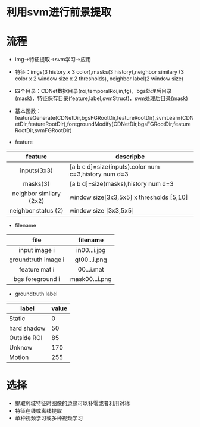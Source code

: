 # 利用svm进行前景提取

# 流程
- img->特征提取->svm学习->应用
- 特征：imgs(3 history x 3 color),masks(3 history),neighbor similary (3 color x 2 window size x 2 thresholds), neighbor label(2 window size)
- 四个目录：CDNet数据目录(roi,temporalRoi,in,fg)，bgs处理后目录(mask)，特征保存目录(feature,label,svmStruct)，svm处理后目录(mask)
- 基本函数：featureGenerate(CDNetDir,bgsFGRootDir,featureRootDir),svmLearn(CDNetDir,featureRootDir),foregroundModify(CDNetDir,bgsFGRootDir,featureRootDir,svmFGRootDir)

- feature

| feature | descripbe |
|:-------:|-----------|
| inputs(3x3) | [a b c d]=size(inputs).color num c=3,history num d=3 |
| masks(3)  | [a b d]=size(masks),history num d=3 |
| neighbor similary (2x2) | window size[3x3,5x5] x thresholds [5,10] |
| neighbor status (2) | window size [3x3,5x5] |

- filename

| file | filename |
|:----:|:--------:|
| input image i | in00...i.jpg |
| groundtruth image i | gt00...i.png |
| feature mat i | 00...i.mat |
| bgs foreground i | mask00...i.png |

- groundtruth label

| label | value |
|-------|-------|
| Static | 0 |
| hard shadow | 50 |
| Outside ROI | 85 |
| Unknow | 170 |
| Motion | 255 |

# 选择
- 提取邻域特征时图像的边缘可以补零或者利用对称
- 特征在线或离线提取
- 单种视频学习或多种视频学习